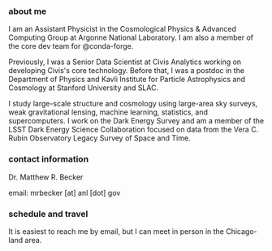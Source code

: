 ### about me

I am an Assistant Physicist in the Cosmological Physics & Advanced Computing Group at Argonne National Laboratory. I am also a member of the core dev team for @conda-forge.

Previously, I was a Senior Data Scientist at Civis Analytics working on developing Civis's core technology. Before that, I was a postdoc in the Department of Physics and Kavli Institute for Particle Astrophysics and Cosmology at Stanford University and SLAC.

I study large-scale structure and cosmology using large-area sky surveys, weak gravitational lensing, machine learning, statistics, and supercomputers. I work on the Dark Energy Survey and am a member of the LSST Dark Energy Science Collaboration focused on data from the Vera C. Rubin Observatory Legacy Survey of Space and Time.

### contact information

Dr. Matthew R. Becker

email: mrbecker [at] anl [dot] gov

### schedule and travel

It is easiest to reach me by email, but I can meet in person in the Chicago-land area.

